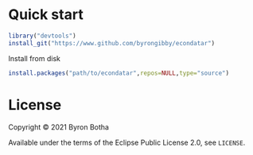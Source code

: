 # Quick start

```r
library("devtools")
install_git("https://www.github.com/byrongibby/econdatar")
```

Install from disk

```r
install.packages("path/to/econdatar",repos=NULL,type="source")
```

# License

Copyright © 2021 Byron Botha

Available under the terms of the Eclipse Public License 2.0, see `LICENSE`.
